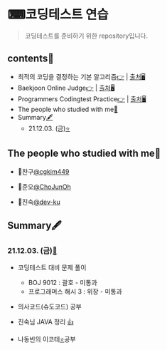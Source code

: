 # ⌨코딩테스트 연습
> 코딩테스트를 준비하기 위한 repository입니다.

## contents📑<a id="contents"></a>
* 최적의 코딩을 결정하는 기본 알고리즘[👉](./dongbinna_algorithm)    |   [출처🖥](https://github.com/ndb796/python-for-coding-test)
* Baekjoon Online Judge[👉](./acmicpc)                          |   [출처🖥](https://www.acmicpc.net/)
* Programmers Codingtest Practice[👉](./programmers_practice)   |   [출처🖥](https://programmers.co.kr/learn/challenges)
* The people who studied with me[🤝](#people)
* Summary[🖋️](#Summary)
  * 21.12.03. (금)[⭐](#21.12.03. (금))

## The people who studied with me🤝<a id="people"></a>

* 🤝찬구[@cgkim449](https://github.com/cgkim449/algorithm-practice)

* 🤝준오[@ChoJunOh](https://github.com/ChoJunOh/CodingTest)
* 🤝진숙[@dev-ku](https://github.com/dev-ku)


## Summary🖋️<a id="Summary"></a>
### 21.12.03. (금)[📑](#contents)<a id="21.12.03. (금)"></a>

* 코딩테스트 대비 문제 풀이
  * BOJ 9012 : 괄호 - 미통과
  * 프로그래머스 해시 3 : 위장 - 미통과
* 의사코드(슈도코드) 공부
* 진숙님 JAVA 정리 [👍](https://obsidian-play-c1a.notion.site/8fc7d2720d44428c9a6d8849471201b7?v=a166f66f64534d5683497b6b31ea49ca)

* 나동빈의 이코테[⭐](https://www.youtube.com/watch?v=m-9pAwq1o3w&list=PLRx0vPvlEmdAghTr5mXQxGpHjWqSz0dgC&ab_channel=%EB%8F%99%EB%B9%88%EB%82%98)공부

